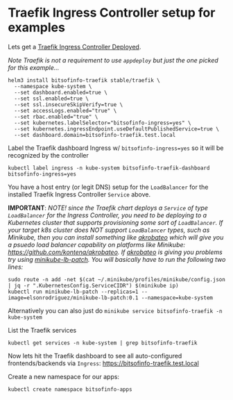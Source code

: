 # Traefik Ingress Controller setup for examples

Lets get a [Traefik Ingress Controller Deployed](https://github.com/helm/charts/tree/master/stable/traefik).

*Note Traefik is not a requirement to use `appdeploy` but just the one picked for this example...*
```
helm3 install bitsofinfo-traefik stable/traefik \
  --namespace kube-system \
  --set dashboard.enabled=true \
  --set ssl.enabled=true \
  --set ssl.insecureSkipVerify=true \
  --set accessLogs.enabled="true" \
  --set rbac.enabled="true" \
  --set kubernetes.labelSelector="bitsofinfo-ingress=yes" \
  --set kubernetes.ingressEndpoint.useDefaultPublishedService=true \
  --set dashboard.domain=bitsofinfo-traefik.test.local
```

Label the Traefik dashboard Ingress w/ `bitsofinfo-ingress=yes` so it will be recognized by the controller
```
kubectl label ingress -n kube-system bitsofinfo-traefik-dashboard bitsofinfo-ingress=yes
```

You have a host entry (or legit DNS) setup for the `LoadBalancer` for the installed Traefik Ingress Controller `Service` above.

**IMPORTANT**:
*NOTE! since the Traefik chart deploys a `Service` of type `LoadBalancer` for the Ingress Controller, you need to be deploying to a Kubernetes cluster that supports provisioning some sort of `LoadBalancer`. If your target k8s cluster does NOT support `LoadBalancer` types, such as Minikube, then you can install something like [akrobateo](https://github.com/kontena/akrobateo) which will give you a psuedo load balancer capability on platforms like Minikube: https://github.com/kontena/akrobateo.*
*If [akrobateo](https://github.com/kontena/akrobateo) is giving you problems try using [minikube-lb-patch](https://github.com/elsonrodriguez/minikube-lb-patch). You will basically have to run the following two lines:*
```
sudo route -n add -net $(cat ~/.minikube/profiles/minikube/config.json | jq -r ".KubernetesConfig.ServiceCIDR") $(minikube ip)
kubectl run minikube-lb-patch --replicas=1 --image=elsonrodriguez/minikube-lb-patch:0.1 --namespace=kube-system
```

Alternatively you can also just do `minikube service bitsofinfo-traefik -n kube-system` 

List the Traefik services
```
kubectl get services -n kube-system | grep bitsofinfo-traefik
```

Now lets hit the Traefik dashboard to see all auto-configured frontends/backends via `Ingress`: https://bitsofinfo-traefik.test.local

Create a new namespace for our apps:
```
kubectl create namespace bitsofinfo-apps
```
